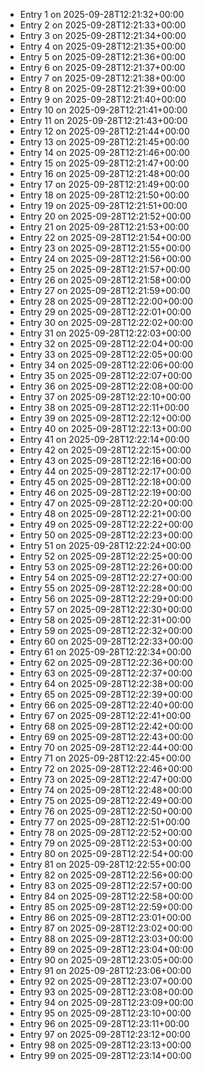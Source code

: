 - Entry 1 on 2025-09-28T12:21:32+00:00
- Entry 2 on 2025-09-28T12:21:33+00:00
- Entry 3 on 2025-09-28T12:21:34+00:00
- Entry 4 on 2025-09-28T12:21:35+00:00
- Entry 5 on 2025-09-28T12:21:36+00:00
- Entry 6 on 2025-09-28T12:21:37+00:00
- Entry 7 on 2025-09-28T12:21:38+00:00
- Entry 8 on 2025-09-28T12:21:39+00:00
- Entry 9 on 2025-09-28T12:21:40+00:00
- Entry 10 on 2025-09-28T12:21:41+00:00
- Entry 11 on 2025-09-28T12:21:43+00:00
- Entry 12 on 2025-09-28T12:21:44+00:00
- Entry 13 on 2025-09-28T12:21:45+00:00
- Entry 14 on 2025-09-28T12:21:46+00:00
- Entry 15 on 2025-09-28T12:21:47+00:00
- Entry 16 on 2025-09-28T12:21:48+00:00
- Entry 17 on 2025-09-28T12:21:49+00:00
- Entry 18 on 2025-09-28T12:21:50+00:00
- Entry 19 on 2025-09-28T12:21:51+00:00
- Entry 20 on 2025-09-28T12:21:52+00:00
- Entry 21 on 2025-09-28T12:21:53+00:00
- Entry 22 on 2025-09-28T12:21:54+00:00
- Entry 23 on 2025-09-28T12:21:55+00:00
- Entry 24 on 2025-09-28T12:21:56+00:00
- Entry 25 on 2025-09-28T12:21:57+00:00
- Entry 26 on 2025-09-28T12:21:58+00:00
- Entry 27 on 2025-09-28T12:21:59+00:00
- Entry 28 on 2025-09-28T12:22:00+00:00
- Entry 29 on 2025-09-28T12:22:01+00:00
- Entry 30 on 2025-09-28T12:22:02+00:00
- Entry 31 on 2025-09-28T12:22:03+00:00
- Entry 32 on 2025-09-28T12:22:04+00:00
- Entry 33 on 2025-09-28T12:22:05+00:00
- Entry 34 on 2025-09-28T12:22:06+00:00
- Entry 35 on 2025-09-28T12:22:07+00:00
- Entry 36 on 2025-09-28T12:22:08+00:00
- Entry 37 on 2025-09-28T12:22:10+00:00
- Entry 38 on 2025-09-28T12:22:11+00:00
- Entry 39 on 2025-09-28T12:22:12+00:00
- Entry 40 on 2025-09-28T12:22:13+00:00
- Entry 41 on 2025-09-28T12:22:14+00:00
- Entry 42 on 2025-09-28T12:22:15+00:00
- Entry 43 on 2025-09-28T12:22:16+00:00
- Entry 44 on 2025-09-28T12:22:17+00:00
- Entry 45 on 2025-09-28T12:22:18+00:00
- Entry 46 on 2025-09-28T12:22:19+00:00
- Entry 47 on 2025-09-28T12:22:20+00:00
- Entry 48 on 2025-09-28T12:22:21+00:00
- Entry 49 on 2025-09-28T12:22:22+00:00
- Entry 50 on 2025-09-28T12:22:23+00:00
- Entry 51 on 2025-09-28T12:22:24+00:00
- Entry 52 on 2025-09-28T12:22:25+00:00
- Entry 53 on 2025-09-28T12:22:26+00:00
- Entry 54 on 2025-09-28T12:22:27+00:00
- Entry 55 on 2025-09-28T12:22:28+00:00
- Entry 56 on 2025-09-28T12:22:29+00:00
- Entry 57 on 2025-09-28T12:22:30+00:00
- Entry 58 on 2025-09-28T12:22:31+00:00
- Entry 59 on 2025-09-28T12:22:32+00:00
- Entry 60 on 2025-09-28T12:22:33+00:00
- Entry 61 on 2025-09-28T12:22:34+00:00
- Entry 62 on 2025-09-28T12:22:36+00:00
- Entry 63 on 2025-09-28T12:22:37+00:00
- Entry 64 on 2025-09-28T12:22:38+00:00
- Entry 65 on 2025-09-28T12:22:39+00:00
- Entry 66 on 2025-09-28T12:22:40+00:00
- Entry 67 on 2025-09-28T12:22:41+00:00
- Entry 68 on 2025-09-28T12:22:42+00:00
- Entry 69 on 2025-09-28T12:22:43+00:00
- Entry 70 on 2025-09-28T12:22:44+00:00
- Entry 71 on 2025-09-28T12:22:45+00:00
- Entry 72 on 2025-09-28T12:22:46+00:00
- Entry 73 on 2025-09-28T12:22:47+00:00
- Entry 74 on 2025-09-28T12:22:48+00:00
- Entry 75 on 2025-09-28T12:22:49+00:00
- Entry 76 on 2025-09-28T12:22:50+00:00
- Entry 77 on 2025-09-28T12:22:51+00:00
- Entry 78 on 2025-09-28T12:22:52+00:00
- Entry 79 on 2025-09-28T12:22:53+00:00
- Entry 80 on 2025-09-28T12:22:54+00:00
- Entry 81 on 2025-09-28T12:22:55+00:00
- Entry 82 on 2025-09-28T12:22:56+00:00
- Entry 83 on 2025-09-28T12:22:57+00:00
- Entry 84 on 2025-09-28T12:22:58+00:00
- Entry 85 on 2025-09-28T12:22:59+00:00
- Entry 86 on 2025-09-28T12:23:01+00:00
- Entry 87 on 2025-09-28T12:23:02+00:00
- Entry 88 on 2025-09-28T12:23:03+00:00
- Entry 89 on 2025-09-28T12:23:04+00:00
- Entry 90 on 2025-09-28T12:23:05+00:00
- Entry 91 on 2025-09-28T12:23:06+00:00
- Entry 92 on 2025-09-28T12:23:07+00:00
- Entry 93 on 2025-09-28T12:23:08+00:00
- Entry 94 on 2025-09-28T12:23:09+00:00
- Entry 95 on 2025-09-28T12:23:10+00:00
- Entry 96 on 2025-09-28T12:23:11+00:00
- Entry 97 on 2025-09-28T12:23:12+00:00
- Entry 98 on 2025-09-28T12:23:13+00:00
- Entry 99 on 2025-09-28T12:23:14+00:00

